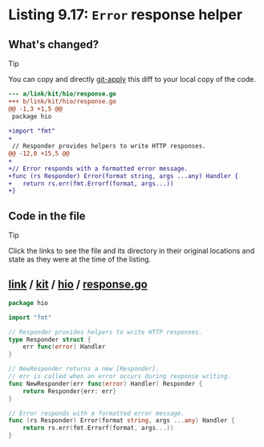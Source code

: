 # Listing 9.17: `Error` response helper

## What's changed?

> [!TIP]
> You can copy and directly [git-apply](https://tldr.inbrowser.app/pages/common/git-apply) this diff to your local copy of the code.

```diff
--- a/link/kit/hio/response.go
+++ b/link/kit/hio/response.go
@@ -1,3 +1,5 @@
 package hio
 
+import "fmt"
+
 // Responder provides helpers to write HTTP responses.
@@ -12,0 +15,5 @@
+
+// Error responds with a formatted error message.
+func (rs Responder) Error(format string, args ...any) Handler {
+	return rs.err(fmt.Errorf(format, args...))
+}

```
## Code in the file

> [!TIP]
> Click the links to see the file and its directory in their original locations and state as they were at the time of the listing.

## [link](https://github.com/inancgumus/gobyexample/blob/87cd4bf6758d4093d49ace705b0713a4f75690fb/link) / [kit](https://github.com/inancgumus/gobyexample/blob/87cd4bf6758d4093d49ace705b0713a4f75690fb/link/kit) / [hio](https://github.com/inancgumus/gobyexample/blob/87cd4bf6758d4093d49ace705b0713a4f75690fb/link/kit/hio) / [response.go](https://github.com/inancgumus/gobyexample/blob/87cd4bf6758d4093d49ace705b0713a4f75690fb/link/kit/hio/response.go)

```go
package hio

import "fmt"

// Responder provides helpers to write HTTP responses.
type Responder struct {
	err func(error) Handler
}

// NewResponder returns a new [Responder].
// err is called when an error occurs during response writing.
func NewResponder(err func(error) Handler) Responder {
	return Responder{err: err}
}

// Error responds with a formatted error message.
func (rs Responder) Error(format string, args ...any) Handler {
	return rs.err(fmt.Errorf(format, args...))
}
```

